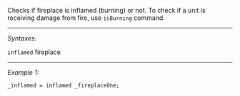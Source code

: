 Checks if fireplace is inflamed (burning) or not. To check if a unit is receiving damage from fire, use `isBurning` command.


---
*Syntaxes:*

`inflamed` fireplace

---
*Example 1:*

```sqf
_inflamed = inflamed _fireplaceOne;
```